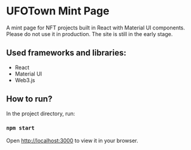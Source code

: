 # UFOTown Mint Page
A mint page for NFT projects built in React with Material UI components.
Please do not use it in production. The site is still in the early stage.

## Used frameworks and libraries:
- React
- Material UI
- Web3.js




## How to run?
In the project directory, run:

### `npm start`

Open [http://localhost:3000](http://localhost:3000) to view it in your browser.

